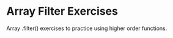 Array Filter Exercises
====================

Array .filter() exercises to practice using higher order functions. 